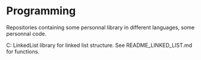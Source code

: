 Programming
===========

Repositories containing some personnal library in different languages, some personnal code.

C:
    LinkedList
        library for linked list structure. See README_LINKED_LIST.md for functions.
